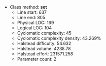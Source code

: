 * Class method: **set**
   * Line start: 637
   * Line end: 805
   * Physical LOC: 169
   * Logical LOC: 104
   * Cyclomatic complexity: 45
   * Cyclomatic complexity density: 43.269%
   * Halstead difficulty: 54.632
   * Halstead volume: 4238.78
   * Halstead effort: 231571.258
   * Parameter count: 2
